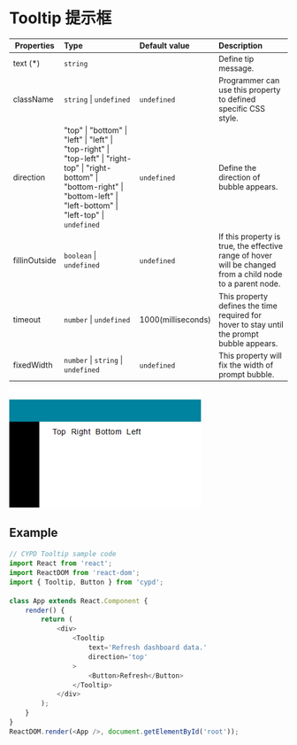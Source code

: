 # Tooltip 提示框

Properties      | Type                                              | Default value     | Description
----------------|:--------------------------------------------------|:------------------|:----------------------
text (*)        | `string`                                          |                   | Define tip message.
className       | `string` \| `undefined`                           | `undefined`       | Programmer can use this property to defined specific CSS style.
direction  | "top" \| "bottom" \| "left" \| "left" \| "top-right" \| "top-left" \| "right-top" \| "right-bottom" \| "bottom-right" \| "bottom-left" \| "left-bottom" \| "left-top" \| `undefined` | `undefined`       | Define the direction of bubble appears.
fillinOutside   | `boolean` \| `undefined`                          | `undefined`       | If this property is true, the effective range of hover will be changed from a child node to a parent node.
timeout       	| `number` \| `undefined`                           | 1000(milliseconds)| This property defines the time required for hover to stay until the prompt bubble appears.
fixedWidth      | `number` \| `string` \| `undefined`               | `undefined` 		| This property will fix the width of prompt bubble.

![](../../image/15.gif)

## Example

```javascript
// CYPD Tooltip sample code
import React from 'react';
import ReactDOM from 'react-dom';
import { Tooltip, Button } from 'cypd';

class App extends React.Component {
    render() {
        return ( 
            <div>
                <Tooltip 
                    text='Refresh dashboard data.'
                    direction='top'
                >
                    <Button>Refresh</Button>
                </Tooltip>
            </div> 
        );
    }
}
ReactDOM.render(<App />, document.getElementById('root'));
```
